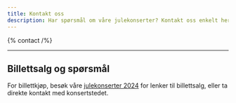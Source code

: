 ```yaml
---
title: Kontakt oss
description: Har spørsmål om våre julekonserter? Kontakt oss enkelt her!
---
```


{% contact /%}

---

## Billettsalg og spørsmål

For billettkjøp, besøk våre [julekonserter 2024](/docs/julekonserter) for lenker til billettsalg, eller ta direkte kontakt med konsertstedet.
